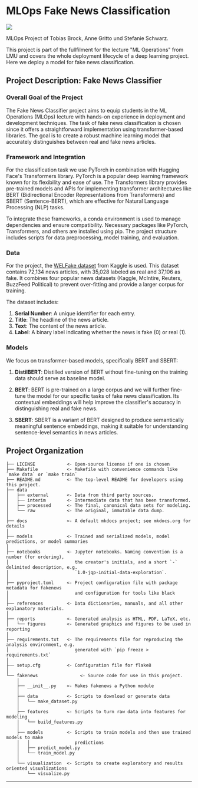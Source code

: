 # MLOps Fake News Classification

<a target="_blank" href="https://cookiecutter-data-science.drivendata.org/">
    <img src="https://img.shields.io/badge/CCDS-Project%20template-328F97?logo=cookiecutter" />
</a>

MLOps Project of Tobias Brock, Anne Gritto und Stefanie Schwarz.

This project is part of the fullfilment for the lecture "ML Operations" from LMU and covers the whole deployment lifecycle of a deep learning project. Here we deploy a model for fake news classification.

## Project Description: Fake News Classifier

### Overall Goal of the Project

The Fake News Classifier project aims to equip students in the ML Operations (MLOps) lecture with hands-on experience in deployment and development techniques. The task of fake news classification is chosen since it offers a straightforward implementation using transformer-based libraries. The goal is to create a robust machine learning model that accurately distinguishes between real and fake news articles.

### Framework and Integration

For the classification task we use PyTorch in combination with Hugging Face's Transformers library. PyTorch is a popular deep learning framework known for its flexibility and ease of use. The Transformers library provides pre-trained models and APIs for implementing transformer architectures like BERT (Bidirectional Encoder Representations from Transformers) and SBERT (Sentence-BERT), which are effective for Natural Language Processing (NLP) tasks.

To integrate these frameworks, a conda environment is used to manage dependencies and ensure compatibility. Necessary packages like PyTorch, Transformers, and others are installed using pip. The project structure includes scripts for data preprocessing, model training, and evaluation.

### Data

For the project, the [WELFake dataset](https://www.kaggle.com/datasets/saurabhshahane/fake-news-classification/data) from Kaggle is used. This dataset contains 72,134 news articles, with 35,028 labeled as real and 37,106 as fake. It combines four popular news datasets (Kaggle, McIntire, Reuters, BuzzFeed Political) to prevent over-fitting and provide a larger corpus for training.

The dataset includes:
1. **Serial Number**: A unique identifier for each entry.
2. **Title**: The headline of the news article.
3. **Text**: The content of the news article.
4. **Label**: A binary label indicating whether the news is fake (0) or real (1).

### Models

We focus on transformer-based models, specifically BERT and SBERT:
1. **DistilBERT**: Distilled version of BERT without fine-tuning on the training data should serve as baseline model.
   
2. **BERT**: BERT is pre-trained on a large corpus and we will further fine-tune the model for our specific tasks of fake news classification. Its contextual embeddings will help improve the classifier's accuracy in distinguishing real and fake news.

3. **SBERT**: SBERT is a variant of BERT designed to produce semantically meaningful sentence embeddings, making it suitable for understanding sentence-level semantics in news articles.


## Project Organization

```
├── LICENSE            <- Open-source license if one is chosen
├── Makefile           <- Makefile with convenience commands like `make data` or `make train`
├── README.md          <- The top-level README for developers using this project.
├── data
│   ├── external       <- Data from third party sources.
│   ├── interim        <- Intermediate data that has been transformed.
│   ├── processed      <- The final, canonical data sets for modeling.
│   └── raw            <- The original, immutable data dump.
│
├── docs               <- A default mkdocs project; see mkdocs.org for details
│
├── models             <- Trained and serialized models, model predictions, or model summaries
│
├── notebooks          <- Jupyter notebooks. Naming convention is a number (for ordering),
│                         the creator's initials, and a short `-` delimited description, e.g.
│                         `1.0-jqp-initial-data-exploration`.
│
├── pyproject.toml     <- Project configuration file with package metadata for fakenews
│                         and configuration for tools like black
│
├── references         <- Data dictionaries, manuals, and all other explanatory materials.
│
├── reports            <- Generated analysis as HTML, PDF, LaTeX, etc.
│   └── figures        <- Generated graphics and figures to be used in reporting
│
├── requirements.txt   <- The requirements file for reproducing the analysis environment, e.g.
│                         generated with `pip freeze > requirements.txt`
│
├── setup.cfg          <- Configuration file for flake8
│
└── fakenews                <- Source code for use in this project.
    │
    ├── __init__.py    <- Makes fakenews a Python module
    │
    ├── data           <- Scripts to download or generate data
    │   └── make_dataset.py
    │
    ├── features       <- Scripts to turn raw data into features for modeling
    │   └── build_features.py
    │
    ├── models         <- Scripts to train models and then use trained models to make
    │   │                 predictions
    │   ├── predict_model.py
    │   └── train_model.py
    │
    └── visualization  <- Scripts to create exploratory and results oriented visualizations
        └── visualize.py
```

--------

